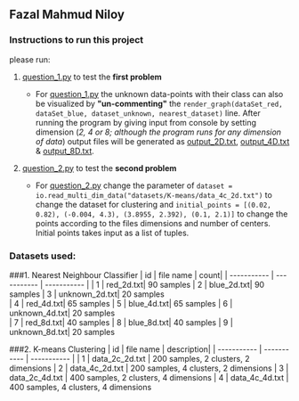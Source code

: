 
## Fazal Mahmud Niloy

### Instructions to run this project
please run:
1. [question_1.py](question_1.py) to test the **first problem**
   - For [question_1.py](question_1.py) the unknown data-points with their class can also be visualized by **"un-commenting"** the `render_graph(dataSet_red, dataSet_blue, dataset_unknown, nearest_dataset)` line. After running the program by giving input from console by setting dimension (*2, 4 or 8; although the program runs for any dimension of data*) output files will be generated as [output_2D.txt](output_2D.txt), [output_4D.txt](output_4D.txt) & [output_8D.txt](output_8D.txt).

2. [question_2.py](question_2.py) to test the **second problem**
   - For [question_2.py](question_2.py) change the parameter of `dataset = io.read_multi_dim_data("datasets/K-means/data_4c_2d.txt")` to change the dataset for clustering and `initial_points = [(0.02, 0.82), (-0.004, 4.3), (3.8955, 2.392), (0.1, 2.1)]` to change the points according to the files dimensions and number of centers. Initial points takes input as a list of tuples.

### Datasets used:

###1.  Nearest Neighbour Classifier
| id | file name | count|
| ----------- | ----------- | ----------- |
| 1 | red_2d.txt| 90 samples
| 2 | blue_2d.txt| 90 samples
| 3 | unknown_2d.txt| 20 samples  
| 4 | red_4d.txt| 65 samples
| 5 | blue_4d.txt| 65 samples
| 6 | unknown_4d.txt| 20 samples  
| 7 | red_8d.txt| 40 samples
| 8 | blue_8d.txt| 40 samples
| 9 | unknown_8d.txt| 20 samples

###2.  K-means Clustering
| id | file name | description|
| ----------- | ----------- | ----------- |
| 1 | data_2c_2d.txt | 200 samples, 2 clusters, 2 dimensions
| 2 | data_4c_2d.txt | 200 samples, 4 clusters, 2 dimensions
| 3 | data_2c_4d.txt | 400 samples, 2 clusters, 4 dimensions
| 4 | data_4c_4d.txt | 400 samples, 4 clusters, 4 dimensions
